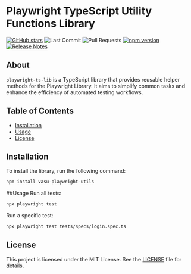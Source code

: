 # Playwright TypeScript Utility Functions Library

[![GitHub stars](https://img.shields.io/github/stars/vasu31dev/playwright-ts-lib)](https://github.com/vasu31dev/playwright-ts-lib/stargazers)
![Last Commit](https://img.shields.io/github/last-commit/vasu31dev/playwright-ts-lib) ![Pull Requests](https://img.shields.io/github/issues-pr-raw/vasu31dev/playwright-ts-lib)
[![npm version](https://img.shields.io/npm/v/vasu-playwright-utils.svg)](https://www.npmjs.com/package/vasu-playwright-utils)
[![Release Notes](https://img.shields.io/badge/Release%20Notes-📝-brightgreen)](https://github.com/vasu31dev/playwright-ts-lib/blob/main/CHANGELOG.md)

## About

`playwright-ts-lib` is a TypeScript library that provides reusable helper methods for the Playwright Library. It aims to simplify common tasks and enhance the efficiency of automated testing workflows.

## Table of Contents

- [Installation](#installation)
- [Usage](#usage)
- [License](#license)

## Installation

To install the library, run the following command:

```bash
npm install vasu-playwright-utils
```
##Usage
Run all tests:
```bash
npx playwright test
```
Run a specific test:
```bash
npx playwright test tests/specs/login.spec.ts
```



## License

This project is licensed under the MIT License. See the [LICENSE](LICENSE) file for details.
